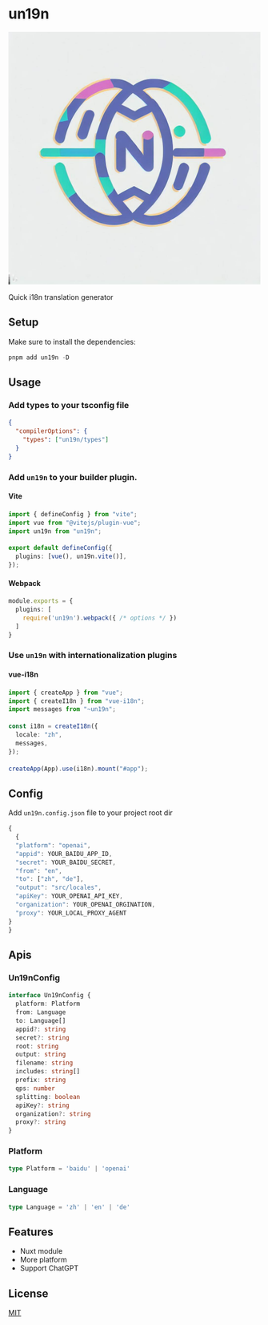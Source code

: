 # un19n

![](./docs/public/cover.jpg)

Quick i18n translation generator

## Setup

Make sure to install the dependencies:

```ts
pnpm add un19n -D
```

## Usage

### Add types to your tsconfig file

```json
{
  "compilerOptions": {
    "types": ["un19n/types"]
  }
}
```

### Add `un19n` to your builder plugin.

#### Vite

```ts vite.config.ts
import { defineConfig } from "vite";
import vue from "@vitejs/plugin-vue";
import un19n from "un19n";

export default defineConfig({
  plugins: [vue(), un19n.vite()],
});
```

#### Webpack

```ts webpack.config.js
module.exports = {
  plugins: [
    require('un19n').webpack({ /* options */ })
  ]
}
```

### Use `un19n` with internationalization plugins

#### vue-i18n

```ts main.ts
import { createApp } from "vue";
import { createI18n } from "vue-i18n";
import messages from "~un19n";

const i18n = createI18n({
  locale: "zh",
  messages,
});

createApp(App).use(i18n).mount("#app");
```

## Config

Add `un19n.config.json` file to your project root dir

```ts un19n.config.json
{
  {
  "platform": "openai",
  "appid": YOUR_BAIDU_APP_ID,
  "secret": YOUR_BAIDU_SECRET,
  "from": "en",
  "to": ["zh", "de"],
  "output": "src/locales",
  "apiKey": YOUR_OPENAI_API_KEY,
  "organization": YOUR_OPENAI_ORGINATION,
  "proxy": YOUR_LOCAL_PROXY_AGENT
}
}
```

## Apis

### Un19nConfig

```ts
interface Un19nConfig {
  platform: Platform
  from: Language
  to: Language[]
  appid?: string
  secret?: string
  root: string
  output: string
  filename: string
  includes: string[]
  prefix: string
  qps: number
  splitting: boolean
  apiKey?: string
  organization?: string
  proxy?: string
}
```

### Platform

```ts
type Platform = 'baidu' | 'openai'
```

### Language

```ts
type Language = 'zh' | 'en' | 'de'
```

## Features

- Nuxt module
- More platform
- Support ChatGPT

## License
[MIT](./LICENSE)

